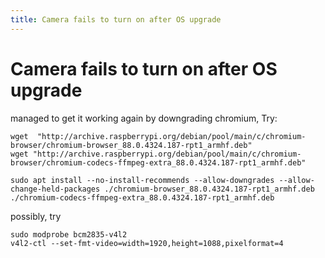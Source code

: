 ```yaml
---
title: Camera fails to turn on after OS upgrade
---
```


# Camera fails to turn on after OS upgrade

managed to get it working again by downgrading chromium, Try:

```
wget  "http://archive.raspberrypi.org/debian/pool/main/c/chromium-browser/chromium-browser_88.0.4324.187-rpt1_armhf.deb"
wget "http://archive.raspberrypi.org/debian/pool/main/c/chromium-browser/chromium-codecs-ffmpeg-extra_88.0.4324.187-rpt1_armhf.deb"

sudo apt install --no-install-recommends --allow-downgrades --allow-change-held-packages ./chromium-browser_88.0.4324.187-rpt1_armhf.deb ./chromium-codecs-ffmpeg-extra_88.0.4324.187-rpt1_armhf.deb
```

possibly, try

```
sudo modprobe bcm2835-v4l2
v4l2-ctl --set-fmt-video=width=1920,height=1088,pixelformat=4
```
